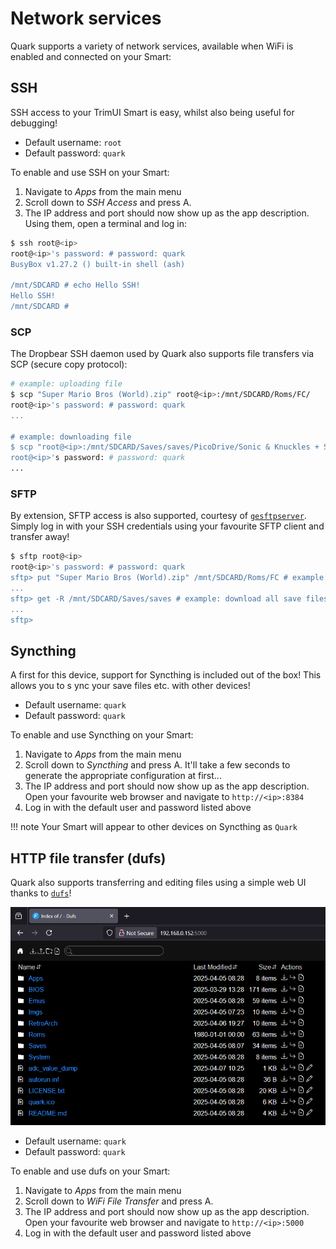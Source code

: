 # Network services

Quark supports a variety of network services, available when WiFi is enabled and connected on your Smart:

## SSH

SSH access to your TrimUI Smart is easy, whilst also being useful for debugging!

* Default username: `root`
* Default password: `quark`

To enable and use SSH on your Smart:

1. Navigate to *Apps* from the main menu
2. Scroll down to *SSH Access* and press A.
3. The IP address and port should now show up as the app description. Using them, open a terminal and log in:

```sh
$ ssh root@<ip>
root@<ip>'s password: # password: quark
BusyBox v1.27.2 () built-in shell (ash)

/mnt/SDCARD # echo Hello SSH!
Hello SSH!
/mnt/SDCARD #
```

### SCP

The Dropbear SSH daemon used by Quark also supports file transfers via SCP (secure copy protocol):
```sh
# example: uploading file
$ scp "Super Mario Bros (World).zip" root@<ip>:/mnt/SDCARD/Roms/FC/
root@<ip>'s password: # password: quark
...

# example: downloading file
$ scp "root@<ip>:/mnt/SDCARD/Saves/saves/PicoDrive/Sonic & Knuckles + Sonic the Hedgehog 3 (USA) (Lock-on Combination).srm" .
root@<ip>'s password: # password: quark
...
```
### SFTP

By extension, SFTP access is also supported, courtesy of [`gesftpserver`](https://www.greenend.org.uk/rjk/sftpserver/). Simply log in with your SSH credentials using your favourite SFTP client and transfer away!
```sh
$ sftp root@<ip>
root@<ip>'s password: # password: quark
sftp> put "Super Mario Bros (World).zip" /mnt/SDCARD/Roms/FC # example: upload ROM to directory
...
sftp> get -R /mnt/SDCARD/Saves/saves # example: download all save files
...
sftp>
```

## Syncthing

A first for this device, support for Syncthing is included out of the box! This allows you to s ync your save files etc. with other devices!

* Default username: `quark`
* Default password: `quark`

To enable and use Syncthing on your Smart:

1. Navigate to *Apps* from the main menu
2. Scroll down to *Syncthing* and press A. It'll take a few seconds to generate the appropriate configuration at first...
3. The IP address and port should now show up as the app description. Open your favourite web browser and navigate to `http://<ip>:8384`
4. Log in with the default user and password listed above

!!! note
    Your Smart will appear to other devices on Syncthing as `Quark`

## HTTP file transfer (dufs)

Quark also supports transferring and editing files using a simple web UI thanks to [`dufs`](https://github.com/sigoden/dufs)!

![dufs](../assets/img/quark_dufs.png)

* Default username: `quark`
* Default password: `quark`

To enable and use dufs on your Smart:

1. Navigate to *Apps* from the main menu
2. Scroll down to *WiFi File Transfer* and press A.
3. The IP address and port should now show up as the app description. Open your favourite web browser and navigate to `http://<ip>:5000`
4. Log in with the default user and password listed above
